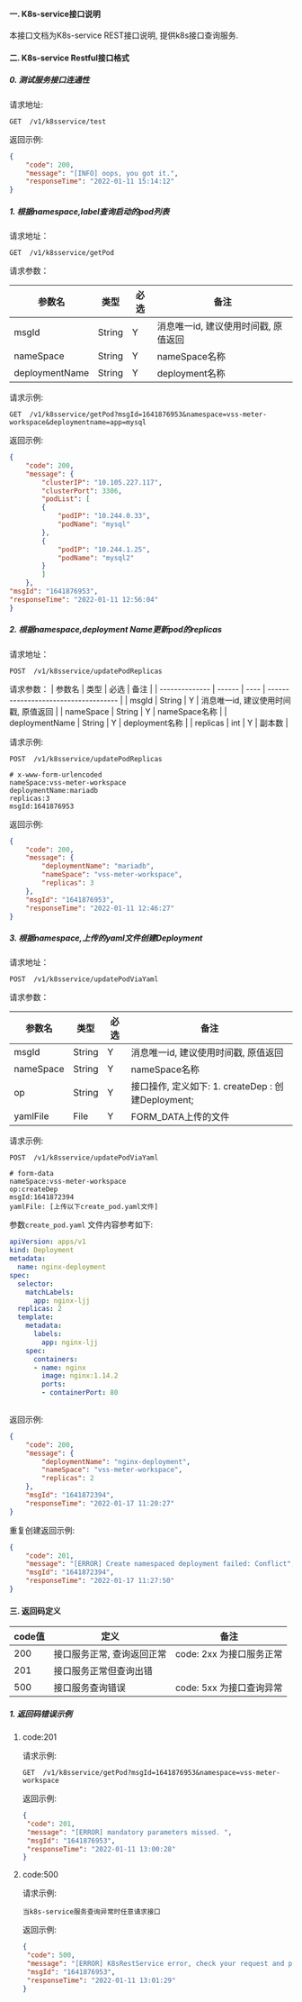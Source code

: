 #### 一. K8s-service接口说明 ####

本接口文档为K8s-service REST接口说明, 提供k8s接口查询服务.



#### 二. K8s-service Restful接口格式 #### 

##### 0. 测试服务接口连通性

请求地址:

`GET  /v1/k8sservice/test`

返回示例:

```json
{
	"code": 200,
	"message": "[INFO] oops, you got it.",
	"responseTime": "2022-01-11 15:14:12"
}
```



##### 1.  根据namespace,label查询启动的pod列表 #####

请求地址：

 `GET  /v1/k8sservice/getPod`



请求参数：

| 参数名         | 类型   | 必选 | 备注                                 |
| -------------- | ------ | ---- | ------------------------------------ |
| msgId          | String | Y    | 消息唯一id, 建议使用时间戳, 原值返回 |
| nameSpace      | String | Y    | nameSpace名称                        |
| deploymentName | String | Y    | deployment名称                       |



请求示例:

`GET  /v1/k8sservice/getPod?msgId=1641876953&namespace=vss-meter-workspace&deploymentname=app=mysql`

返回示例:

```json
{
	"code": 200,
	"message": {
		"clusterIP": "10.105.227.117",
		"clusterPort": 3306,
		"podList": [
		{
			"podIP": "10.244.0.33",
			"podName": "mysql"
		},
		{
			"podIP": "10.244.1.25",
			"podName": "mysql2"
		}
		]
	},
"msgId": "1641876953",
"responseTime": "2022-01-11 12:56:04"
}
```



##### 2. 根据namespace,deployment Name更新pod的replicas #####

请求地址：

`POST  /v1/k8sservice/updatePodReplicas`



请求参数：
| 参数名         | 类型   | 必选 | 备注                                 |
| -------------- | ------ | ---- | ------------------------------------ |
| msgId          | String | Y    | 消息唯一id, 建议使用时间戳, 原值返回 |
| nameSpace      | String | Y    | nameSpace名称                        |
| deploymentName | String | Y    | deployment名称                       |
| replicas       | int    | Y    | 副本数                               |




请求示例:

`POST  /v1/k8sservice/updatePodReplicas`

```shell
# x-www-form-urlencoded
nameSpace:vss-meter-workspace
deploymentName:mariadb
replicas:3
msgId:1641876953
```



返回示例:

```json
{
    "code": 200,
    "message": {
        "deploymentName": "mariadb",
        "nameSpace": "vss-meter-workspace",
        "replicas": 3
    },
    "msgId": "1641876953",
    "responseTime": "2022-01-11 12:46:27"
}
```



##### 3. 根据namespace,上传的yaml文件创建Deployment #####

请求地址：

`POST  /v1/k8sservice/updatePodViaYaml`



请求参数：

| 参数名    | 类型   | 必选 | 备注                                                |
| --------- | ------ | ---- | --------------------------------------------------- |
| msgId     | String | Y    | 消息唯一id, 建议使用时间戳, 原值返回                |
| nameSpace | String | Y    | nameSpace名称                                       |
| op        | String | Y    | 接口操作, 定义如下:  1. createDep : 创建Deployment; |
| yamlFile  | File   | Y    | FORM_DATA上传的文件                                 |

请求示例:

`POST  /v1/k8sservice/updatePodViaYaml`

```shell
# form-data
nameSpace:vss-meter-workspace
op:createDep
msgId:1641872394
yamlFile: [上传以下create_pod.yaml文件]
```

参数`create_pod.yaml` 文件内容参考如下:

```yaml
apiVersion: apps/v1
kind: Deployment
metadata:
  name: nginx-deployment
spec:
  selector:
    matchLabels:
      app: nginx-ljj
  replicas: 2
  template:
    metadata:
      labels:
        app: nginx-ljj
    spec:
      containers:
      - name: nginx
        image: nginx:1.14.2
        ports:
        - containerPort: 80
      
```



返回示例:

```json
{
    "code": 200,
    "message": {
        "deploymentName": "nginx-deployment",
        "nameSpace": "vss-meter-workspace",
        "replicas": 2
    },
    "msgId": "1641872394",
    "responseTime": "2022-01-17 11:20:27"
}
```



重复创建返回示例:

```json
{
    "code": 201,
    "message": "[ERROR] Create namespaced deployment failed: Conflict",
    "msgId": "1641872394",
    "responseTime": "2022-01-17 11:27:50"
}
```





#### 三. 返回码定义 ####

| code值 | 定义                       | 备注                     |
| ------ | -------------------------- | ------------------------ |
| 200    | 接口服务正常, 查询返回正常 | code: 2xx 为接口服务正常 |
| 201    | 接口服务正常但查询出错     |                          |
| 500    | 接口服务查询错误           | code: 5xx 为接口查询异常 |

##### 1. 返回码错误示例 ###

1. code:201

   请求示例:

   `GET  /v1/k8sservice/getPod?msgId=1641876953&namespace=vss-meter-workspace`

   返回示例:

   ```json
   {
   	"code": 201,
   	"message": "[ERROR] mandatory parameters missed. ",
   	"msgId": "1641876953",
   	"responseTime": "2022-01-11 13:00:28"
   }
   ```

   

2. code:500

   请求示例:

   `当k8s-service服务查询异常时任意请求接口`

   返回示例:

   ```json
   {
   	"code": 500,
   	"message": "[ERROR] K8sRestService error, check your request and parameters first, or contact the administrator. ",
   	"msgId": "1641876953",
   	"responseTime": "2022-01-11 13:01:29"
   }
   ```

   

